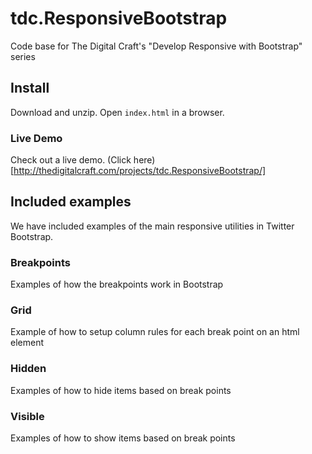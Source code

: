 # tdc.ResponsiveBootstrap
Code base for The Digital Craft's "Develop Responsive with Bootstrap" series

## Install
Download and unzip.  Open ```index.html``` in a browser.

### Live Demo
Check out a live demo.  (Click here) [http://thedigitalcraft.com/projects/tdc.ResponsiveBootstrap/]

## Included examples
We have included examples of the main responsive utilities in Twitter Bootstrap.

### Breakpoints
Examples of how the breakpoints work in Bootstrap

### Grid
Example of how to setup column rules for each break point on an html element

### Hidden
Examples of how to hide items based on break points

### Visible
Examples of how to show items based on break points
